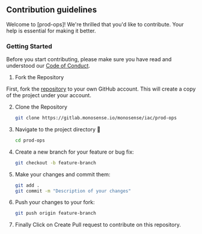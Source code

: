 ## Contribution guidelines

Welcome to [prod-ops]! We're thrilled that you'd like to contribute. Your help is essential for making it better.

### Getting Started

Before you start contributing, please make sure you have read and understood our [Code of Conduct](CODE_OF_CONDUCT.md).

1. Fork the Repository

First, fork the [repository](https://gitlab.monosense.io/monosense/iac/prod-ops) to your own GitHub account. This will create a copy of the project under your account.

2. Clone the Repository

    ```sh
    git clone https://gitlab.monosense.io/monosense/iac/prod-ops
    ```

3. Navigate to the project directory 📁

    ```sh
    cd prod-ops
    ```

4. Create a new branch for your feature or bug fix:

    ```sh
    git checkout -b feature-branch
    ```

5. Make your changes and commit them:

    ```sh
    git add .
    git commit -m "Description of your changes"
    ```

6. Push your changes to your fork:

    ```sh
    git push origin feature-branch
    ```

7. Finally Click on Create Pull request to contribute on this repository.
